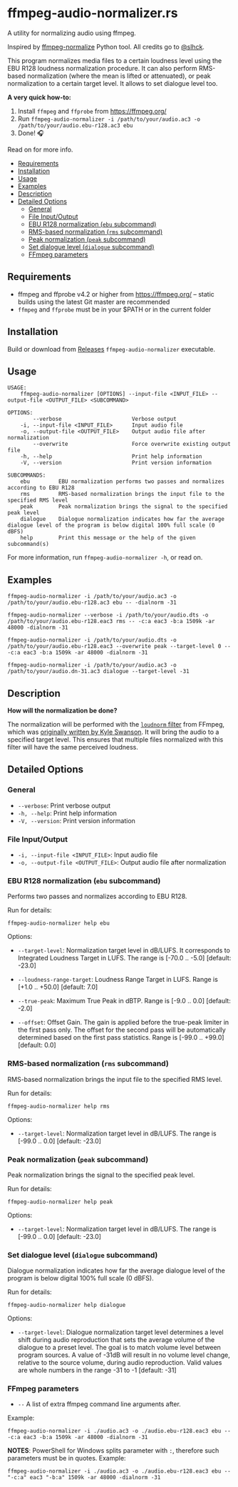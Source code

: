 # ffmpeg-audio-normalizer.rs

A utility for normalizing audio using ffmpeg.

Inspired by [ffmpeg-normalize](https://github.com/slhck/ffmpeg-normalize) Python tool.
All credits go to [@slhck](https://github.com/slhck).

This program normalizes media files to a certain loudness level using the EBU R128 loudness normalization procedure. It can also perform RMS-based normalization (where the mean is lifted or attenuated), or peak normalization to a certain target level. It allows to set dialogue level too.

**A very quick how-to:**

1. Install `ffmpeg` and `ffprobe` from <https://ffmpeg.org/>
1. Run `ffmpeg-audio-normalizer -i /path/to/your/audio.ac3 -o /path/to/your/audio.ebu-r128.ac3 ebu`
1. Done! 🎧

Read on for more info.

- [Requirements](#requirements)
- [Installation](#installation)
- [Usage](#usage)
- [Examples](#examples)
- [Description](#description)
- [Detailed Options](#detailed-options)
  - [General](#general)
  - [File Input/Output](#file-inputoutput)
  - [EBU R128 normalization (`ebu` subcommand)](#ebu-r128-normalization-ebu-subcommand)
  - [RMS-based normalization (`rms` subcommand)](#rms-based-normalization-rms-subcommand)
  - [Peak normalization (`peak` subcommand)](#peak-normalization-peak-subcommand)
  - [Set dialogue level (`dialogue` subcommand)](#set-dialogue-level-dialogue-subcommand)
  - [FFmpeg parameters](#ffmpeg-parameters)

## Requirements

- ffmpeg and ffprobe v4.2 or higher from <https://ffmpeg.org/> – static builds using the latest Git master are recommended
- `ffmpeg` and `ffprobe` must be in your \$PATH or in the current folder

## Installation

Build or download from [Releases](https://github.com/amsokol/ffmpeg-audio-normalizer.rs/releases) `ffmpeg-audio-normalizer` executable.

## Usage

    USAGE:
        ffmpeg-audio-normalizer [OPTIONS] --input-file <INPUT_FILE> --output-file <OUTPUT_FILE> <SUBCOMMAND>

    OPTIONS:
            --verbose                      Verbose output
        -i, --input-file <INPUT_FILE>      Input audio file
        -o, --output-file <OUTPUT_FILE>    Output audio file after normalization
            --overwrite                    Force overwrite existing output file
        -h, --help                         Print help information
        -V, --version                      Print version information

    SUBCOMMANDS:
        ebu         EBU normalization performs two passes and normalizes according to EBU R128
        rms         RMS-based normalization brings the input file to the specified RMS level
        peak        Peak normalization brings the signal to the specified peak level
        dialogue    Dialogue normalization indicates how far the average dialogue level of the program is below digital 100% full scale (0 dBFS)
        help        Print this message or the help of the given subcommand(s)

For more information, run `ffmpeg-audio-normalizer -h`, or read on.

## Examples

    ffmpeg-audio-normalizer -i /path/to/your/audio.ac3 -o /path/to/your/audio.ebu-r128.ac3 ebu -- -dialnorm -31

    ffmpeg-audio-normalizer --verbose -i /path/to/your/audio.dts -o /path/to/your/audio.ebu-r128.eac3 rms -- -c:a eac3 -b:a 1509k -ar 48000 -dialnorm -31

    ffmpeg-audio-normalizer -i /path/to/your/audio.dts -o /path/to/your/audio.ebu-r128.eac3 --overwrite peak --target-level 0 -- -c:a eac3 -b:a 1509k -ar 48000 -dialnorm -31

    ffmpeg-audio-normalizer -i /path/to/your/audio.ac3 -o /path/to/your/audio.dn-31.ac3 dialogue --target-level -31

## Description

**How will the normalization be done?**

The normalization will be performed with the [`loudnorm` filter](http://ffmpeg.org/ffmpeg-filters.html#loudnorm) from FFmpeg, which was [originally written by Kyle Swanson](https://k.ylo.ph/2016/04/04/loudnorm.html). It will bring the audio to a specified target level. This ensures that multiple files normalized with this filter will have the same perceived loudness.

## Detailed Options

### General

- `--verbose`: Print verbose output
- `-h, --help`: Print help information
- `-V, --version`: Print version information

### File Input/Output

- `-i, --input-file <INPUT_FILE>`: Input audio file
- `-o, --output-file <OUTPUT_FILE>`: Output audio file after normalization

### EBU R128 normalization (`ebu` subcommand)

Performs two passes and normalizes according to EBU R128.

Run for details:

    ffmpeg-audio-normalizer help ebu

Options:

- `--target-level`: Normalization target level in dB/LUFS. It corresponds to Integrated Loudness Target in LUFS. The range is [-70.0 .. -5.0] [default: -23.0]

- `--loudness-range-target`: Loudness Range Target in LUFS. Range is [+1.0 .. +50.0] [default: 7.0]

- `--true-peak`: Maximum True Peak in dBTP. Range is [-9.0 .. 0.0] [default: -2.0]

- `--offset`: Offset Gain. The gain is applied before the true-peak limiter in the first pass only. The offset for the second pass will be automatically determined based on the first pass statistics. Range is [-99.0 .. +99.0] [default: 0.0]

### RMS-based normalization (`rms` subcommand)

RMS-based normalization brings the input file to the specified RMS level.

Run for details:

    ffmpeg-audio-normalizer help rms

Options:

- `--target-level`: Normalization target level in dB/LUFS. The range is [-99.0 .. 0.0] [default: -23.0]

### Peak normalization (`peak` subcommand)

Peak normalization brings the signal to the specified peak level.

Run for details:

    ffmpeg-audio-normalizer help peak

Options:

- `--target-level`: Normalization target level in dB/LUFS. The range is [-99.0 .. 0.0] [default: -23.0]

### Set dialogue level (`dialogue` subcommand)

Dialogue normalization indicates how far the average dialogue level of the program is below digital 100% full scale (0 dBFS).

Run for details:

    ffmpeg-audio-normalizer help dialogue

Options:

- `--target-level`: Dialogue normalization target level determines a level shift during audio reproduction that sets the average volume of the dialogue to a preset level. The goal is to match volume level between program sources. A value of -31dB will result in no volume level change, relative to the source volume, during audio reproduction. Valid values are whole numbers in the range -31 to -1 [default: -31]

### FFmpeg parameters

- `--` A list of extra ffmpeg command line arguments after.

Example:

    ffmpeg-audio-normalizer -i ./audio.ac3 -o ./audio.ebu-r128.eac3 ebu -- -c:a eac3 -b:a 1509k -ar 48000 -dialnorm -31

**NOTES**: PowerShell for Windows splits parameter with `:`, therefore such parameters must be in quotes. Example:

    ffmpeg-audio-normalizer -i ./audio.ac3 -o ./audio.ebu-r128.eac3 ebu -- "-c:a" eac3 "-b:a" 1509k -ar 48000 -dialnorm -31
